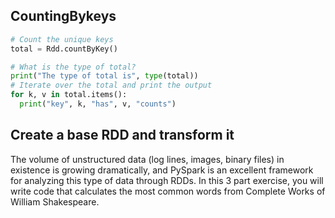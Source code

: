 ## CountingBykeys

```python
# Count the unique keys
total = Rdd.countByKey()

# What is the type of total?
print("The type of total is", type(total))
# Iterate over the total and print the output
for k, v in total.items(): 
  print("key", k, "has", v, "counts")

```

## Create a base RDD and transform it

The volume of unstructured data (log lines, images, binary files) in existence is growing dramatically, and PySpark is an excellent framework for analyzing this type of data through RDDs. In this 3 part exercise, you will write code that calculates the most common words from Complete Works of William Shakespeare.

```python

```
